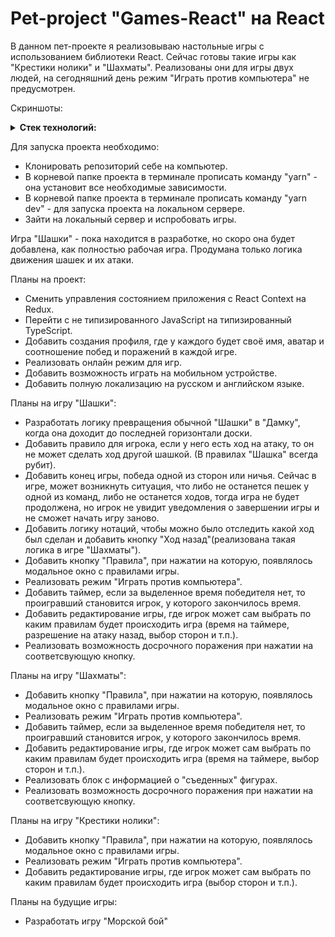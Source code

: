 # Pet-project "Games-React" на React

В данном пет-проекте я реализовываю настольные игры с использованием библиотеки React. Сейчас готовы такие игры как "Крестики нолики" и "Шахматы". Реализованы они для игры двух людей, на сегодняшний день режим "Играть против компьютера" не предусмотрен.

Скриншоты:

<details><summary><b>Стек технологий: </b></summary>
- React
- JSX
- JavaScript
- SCSS
- Yarn
- Git
</details>

Для запуска проекта необходимо:
- Клонировать репозиторий себе на компьютер.
- В корневой папке проекта в терминале прописать команду "yarn" - она установит все необходимые зависимости.
- В корневой папке проекта в терминале прописать команду "yarn dev" - для запуска проекта на локальном сервере.
- Зайти на локальный сервер и испробовать игры.


Игра "Шашки" - пока находится в разработке, но скоро она будет добавлена, как полностью рабочая игра. Продумана только логика движения шашек и их атаки.


Планы на проект:
- Сменить управления состоянием приложения с React Context на Redux.
- Перейти с не типизированного JavaScript на типизированный TypeScript.
- Добавить создания профиля, где у каждого будет своё имя, аватар и соотношение побед и поражений в каждой игре.
- Реализовать онлайн режим для игр.
- Добавить возможность играть на мобильном устройстве.
- Добавить полную локализацию на русском и английском языке.


Планы на игру "Шашки":
- Разработать логику превращения обычной "Шашки" в "Дамку", когда она доходит до последней горизонтали доски.
- Добавить правило для игрока, если у него есть ход на атаку, то он не может сделать ход другой шашкой. (В правилах "Шашка" всегда рубит).
- Добавить конец игры, победа одной из сторон или ничья. Сейчас в игре, может возникнуть ситуация, что либо не останется пешек у одной из команд, либо не останется ходов, тогда игра не будет продолжена, но игрок не увидит уведомления о завершении игры и не сможет начать игру заново.
- Добавить логику нотаций, чтобы можно было отследить какой ход был сделан и добавить кнопку "Ход назад"(реализована такая логика в игре "Шахматы").
- Добавить кнопку "Правила", при нажатии на которую, появлялось модальное окно с правилами игры.
- Реализовать режим "Играть против компьютера".
- Добавить таймер, если за выделенное время победителя нет, то проигравший становится игрок, у которого закончилось время.
- Добавить редактирование игры, где игрок может сам выбрать по каким правилам будет происходить игра (время на таймере, разрешение на атаку назад, выбор сторон и т.п.).
- Реализовать возможность досрочного поражения при нажатии на соответсвующую кнопку.


Планы на игру "Шахматы":
- Добавить кнопку "Правила", при нажатии на которую, появлялось модальное окно с правилами игры.
- Реализовать режим "Играть против компьютера".
- Добавить таймер, если за выделенное время победителя нет, то проигравший становится игрок, у которого закончилось время.
- Добавить редактирование игры, где игрок может сам выбрать по каким правилам будет происходить игра (время на таймере, выбор сторон и т.п.).
- Реализовать блок с информацией о "съеденных" фигурах.
- Реализовать возможность досрочного поражения при нажатии на соответсвующую кнопку.


Планы на игру "Крестики нолики": 
- Добавить кнопку "Правила", при нажатии на которую, появлялось модальное окно с правилами игры.
- Реализовать режим "Играть против компьютера".
- Добавить редактирование игры, где игрок может сам выбрать по каким правилам будет происходить игра (выбор сторон и т.п.).


Планы на будущие игры:
- Разработать игру "Морской бой"